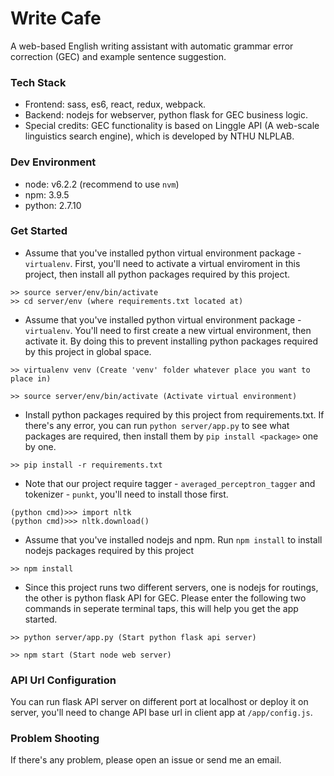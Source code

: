 # Write Cafe
A web-based English writing assistant with automatic grammar error correction (GEC) and example sentence suggestion.

### Tech Stack
  - Frontend: sass, es6, react, redux, webpack.
  - Backend: nodejs for webserver, python flask for GEC business logic.
  - Special credits: GEC functionality is based on Linggle API (A web-scale linguistics search engine), which is developed by NTHU NLPLAB.

### Dev Environment
  - node: v6.2.2 (recommend to use `nvm`)
  - npm: 3.9.5
  - python: 2.7.10

### Get Started

- Assume that you've installed python virtual environment package - `virtualenv`. First, you'll need to activate a virtual enviroment in this project, then install all python packages required by this project.
```
>> source server/env/bin/activate
>> cd server/env (where requirements.txt located at)
```
- Assume that you've installed python virtual environment package - `virtualenv`. You'll need to first create a new virtual environment, then activate it. By doing this to prevent installing python packages required by this project in global space.
```
>> virtualenv venv (Create 'venv' folder whatever place you want to place in)
```
```
>> source server/env/bin/activate (Activate virtual environment)
```
- Install python packages required by this project from requirements.txt. If there's any error, you can run `python server/app.py` to see what packages are required, then install them by `pip install <package>` one by one.
```
>> pip install -r requirements.txt
```
- Note that our project require tagger - `averaged_perceptron_tagger` and tokenizer - `punkt`, you'll need to install those first.
```
(python cmd)>>> import nltk
(python cmd)>>> nltk.download()
```
- Assume that you've installed nodejs and npm. Run `npm install` to install nodejs packages required by this project
```
>> npm install
```
- Since this project runs two different servers, one is nodejs for routings, the other is python flask API for GEC. Please enter the following two commands in seperate terminal taps, this will help you get the app started.
```
>> python server/app.py (Start python flask api server)
```
```
>> npm start (Start node web server)
```

### API Url Configuration
You can run flask API server on different port at localhost or deploy it on server, you'll need to change API base url in client app at `/app/config.js`.

### Problem Shooting
If there's any problem, please open an issue or send me an email.
